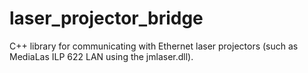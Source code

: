 # laser_projector_bridge
C++ library for communicating with Ethernet laser projectors (such as MediaLas ILP 622 LAN using the jmlaser.dll).
